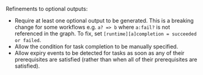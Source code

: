 Refinements to optional outputs:

* Require at least one optional output to be generated. This is a breaking
  change for some workflows e.g. `a? => b` where `a:fail?` is not referenced
  in the graph. To fix, set `[runtime][a]completion = succeeded or failed`.
* Allow the condition for task completion to be manually specified.
* Allow expiry events to be detected for tasks as soon as any of their
  prerequisites are satisfied (rather than when all of their prerequisites
  are satisfied).
